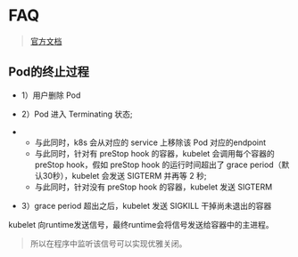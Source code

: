 # FAQ



> [官方文档](https://kubernetes.io/zh/docs/concepts/workloads/pods/pod-lifecycle/)



## Pod的终止过程

* 1）用户删除 Pod

* 2）Pod 进入 Terminating 状态;

* - 与此同时，k8s 会从对应的 service 上移除该 Pod 对应的endpoint
  - 与此同时，针对有 preStop hook 的容器，kubelet 会调用每个容器的 preStop hook，假如 preStop hook 的运行时间超出了 grace period（默认30秒），kubelet 会发送 SIGTERM 并再等 2 秒;
  - 与此同时，针对没有 preStop hook 的容器，kubelet 发送 SIGTERM

- 3）grace period 超出之后，kubelet 发送 SIGKILL 干掉尚未退出的容器

kubelet 向runtime发送信号，最终runtime会将信号发送给容器中的主进程。

> 所以在程序中监听该信号可以实现优雅关闭。

